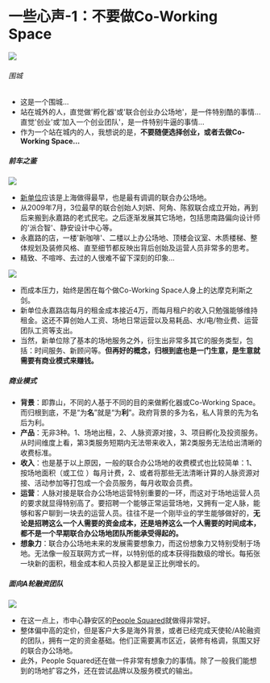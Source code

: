 # 一些心声-1：不要做Co-Working Space

![](http://innospace.qiniudn.com/%E4%B8%8D%E8%A6%81%E5%81%9A%E5%AD%B5%E5%8C%96%E5%99%A8%E5%9B%B4%E5%9F%8E.jpg)
###### 围城
- 这是一个围城...
- 站在城外的人，直觉做'孵化器'或'联合创业办公场地'，是一件特别酷的事情...直觉'创业'或'加入一个创业团队'，是一件特别牛逼的事情...
- 作为一个站在城内的人，我想说的是，**不要随便选择创业，或者去做Co-Working Space...**

##### 前车之鉴
![](http://innospace.qiniudn.com/%E4%B8%8D%E8%A6%81%E5%81%9A%E5%AD%B5%E5%8C%96%E5%99%A8%E6%96%B0%E5%8D%95%E4%BD%8D.jpg)

- [新单位](http://xindanwei.com/)应该是上海做得最早，也是最有调调的联合办公场地。
- 从2009年7月，3位最早的联合创始人刘妍、阿角、陈叙联合成立开始，再到后来搬到永嘉路的老式民宅。之后逐渐发展其它场地，包括思南路偏向设计师的'派合智'、静安设计中心等。
- 永嘉路的店，一楼'新咖啡'、二楼以上办公场地、顶楼会议室、木质楼梯、整体规划及装修风格、直至细节都反映出背后创始及运营人员非常多的思考。
- 精致、不喧哗、去过的人很难不留下深刻的印象...

![](http://innospace.qiniudn.com/%E4%B8%8D%E8%A6%81%E5%81%9A%E5%AD%B5%E5%8C%96%E5%99%A8%E6%96%B0%E5%8D%95%E4%BD%8D%E6%AD%A3%E9%97%A8.jpg)

- 而成本压力，始终是困在每个做Co-Working Space人身上的达摩克利斯之剑。
- 新单位永嘉路店每月的租金成本接近4万，而每月租户的收入只勉强能够维持租金。这还不算创始人工资、场地日常运营以及易耗品、水/电/物业费、运营团队工资等支出。
- 当然，新单位除了基本的场地服务之外，衍生出非常多其它的服务类型，包括：时间服务、新顾问等。**但再好的概念，归根到底也是一门生意，是生意就需要有商业模式来赚钱。**

##### 商业模式
- **背景**：即靠山，不同的人基于不同的目的来做孵化器或Co-Working Space。而归根到底，不是“为**名**”就是“为**利**”。政府背景的多为名，私人背景的先为名后为利。
- **产品**：无非3种。1、场地出租，2、人脉资源对接，3、项目孵化及投资服务。从时间维度上看，第3类服务短期内无法带来收入，第2类服务无法给出清晰的收费标准。
- **收入**：也是基于以上原因，一般的联合办公场地的收费模式也比较简单：1、按场地面积（或工位 ）每月计费，2、或者将那些无法清晰计算的人脉资源对接、活动参加等打包成一个会员服务，每月收取会员费。
- **运营**：人脉对接是联合办公场地运营特别重要的一环，而这对于场地运营人员的要求就显得特别高了。要招聘一个能够正常运营场地，又拥有一定人脉，能够和客户聊到一块去的运营人员。往往不是一个刚毕业的学生能够做好的，**无论是招聘这么一个人需要的资金成本，还是培养这么一个人需要的时间成本，都不是一个早期联合办公场地团队所能承受得起的。**
- **想象力**：联合办公场地未来的发展需要想象力，而这份想象力又特别受制于场地。无法像一般互联网方式一样，以特别低的成本获得指数级的增长。每拓张一块新的面积，租金成本和人员投入都是呈正比例增长的。

##### 面向A轮融资团队
![](http://innospace.qiniudn.com/%E4%B8%8D%E8%A6%81%E5%81%9A%E5%AD%B5%E5%8C%96%E5%99%A8Peope%20Squared.jpeg)
- 在这一点上，市中心静安区的[People Squared](http://www.people-squared.com/)就做得非常好。
- 整体偏中高的定价，但是客户大多是海外背景，或者已经完成天使轮/A轮融资的团队，拥有一定的资金基础。他们正需要离市区近，装修有格调，氛围又好的联合办公场地。
- 此外，People Squared还在做一件非常有想象力的事情。除了一般我们能想到的场地扩容之外，还在尝试品牌以及服务模式的输出。
